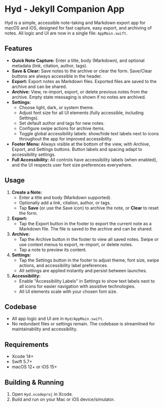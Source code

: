 # Hyd - Jekyll Companion App

Hyd is a simple, accessible note-taking and Markdown export app for macOS and iOS, designed for fast capture, easy export, and archiving of notes. All logic and UI are now in a single file: `AppMain.swift`.

## Features

- **Quick Note Capture:** Enter a title, body (Markdown), and optional metadata (link, citation, author, tags).
- **Save & Clear:** Save notes to the archive or clear the form. Save/Clear buttons are always accessible in the header.
- **Export:** Export notes as Markdown files. Exported files are saved to the archive and can be shared.
- **Archive:** View, re-import, export, or delete previous notes from the archive. Empty state messaging is shown if no notes are archived.
- **Settings:**
  - Choose light, dark, or system theme.
  - Adjust font size for all UI elements (fully accessible, including Settings).
  - Set default author and tags for new notes.
  - Configure swipe actions for archive items.
  - Toggle global accessibility labels: show/hide text labels next to icons throughout the app for improved accessibility.
- **Footer Menu:** Always visible at the bottom of the view, with Archive, Export, and Settings buttons. Button labels and spacing adapt to accessibility settings.
- **Full Accessibility:** All controls have accessibility labels (when enabled), and the UI respects user font size preferences everywhere.

## Usage

1. **Create a Note:**
   - Enter a title and body (Markdown supported).
   - Optionally add a link, citation, author, or tags.
   - Tap **Save** (or use the Save icon) to archive the note, or **Clear** to reset the form.
2. **Export:**
   - Tap the Export button in the footer to export the current note as a Markdown file. The file is saved to the archive and can be shared.
3. **Archive:**
   - Tap the Archive button in the footer to view all saved notes. Swipe or use context menus to export, re-import, or delete notes.
   - Tap a note to preview its content.
4. **Settings:**
   - Tap the Settings button in the footer to adjust theme, font size, swipe actions, and accessibility label preferences.
   - All settings are applied instantly and persist between launches.
5. **Accessibility:**
   - Enable "Accessibility Labels" in Settings to show text labels next to all icons for easier navigation with assistive technologies.
   - All UI elements scale with your chosen font size.

## Codebase

- All app logic and UI are in `Hyd/AppMain.swift`.
- No redundant files or settings remain. The codebase is streamlined for maintainability and accessibility.

## Requirements

- Xcode 14+
- Swift 5.7+
- macOS 12+ or iOS 15+

## Building & Running

1. Open `Hyd.xcodeproj` in Xcode.
2. Build and run on your Mac or iOS device/simulator.
